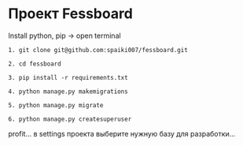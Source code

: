 # Проект Fessboard

Install python, pip -> open terminal

    1. git clone git@github.com:spaiki007/fessboard.git

    2. cd fessboard

    3. pip install -r requirements.txt

    4. python manage.py makemigrations

    5. python manage.py migrate

    6. python manage.py createsuperuser

profit... в settings проекта выберите нужную базу для разработки...
